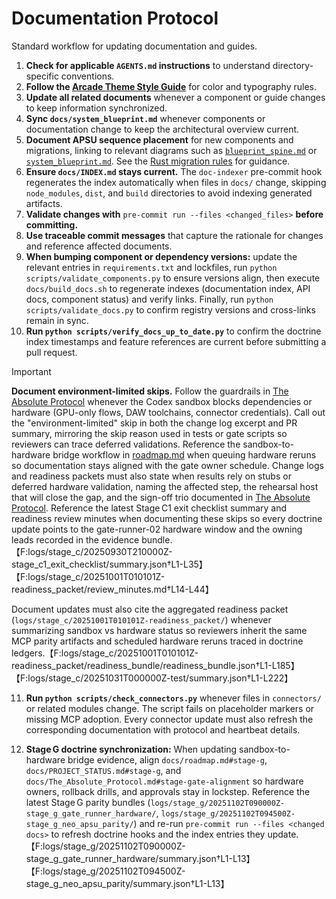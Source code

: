 # Documentation Protocol

Standard workflow for updating documentation and guides.

1. **Check for applicable `AGENTS.md` instructions** to understand directory-specific conventions.
2. **Follow the [Arcade Theme Style Guide](style_guides/arcade_theme.md)** for color and typography rules.
3. **Update all related documents** whenever a component or guide changes to keep information synchronized.
4. **Sync `docs/system_blueprint.md`** whenever components or documentation change to keep the architectural overview current.
5. **Document APSU sequence placement** for new components and migrations, linking to relevant diagrams such as [`blueprint_spine.md`](blueprint_spine.md) or [`system_blueprint.md`](system_blueprint.md). See the [Rust migration rules](The_Absolute_Protocol.md#rust-migration-rules) for guidance.
6. **Ensure `docs/INDEX.md` stays current.** The `doc-indexer` pre-commit hook regenerates the index
   automatically when files in `docs/` change, skipping `node_modules`, `dist`, and `build`
   directories to avoid indexing generated artifacts.
7. **Validate changes with** `pre-commit run --files <changed_files>` **before committing.**
8. **Use traceable commit messages** that capture the rationale for changes and reference affected documents.
9. **When bumping component or dependency versions:** update the relevant entries in
   `requirements.txt` and lockfiles, run `python scripts/validate_components.py` to ensure
   versions align, then execute `docs/build_docs.sh` to regenerate indexes (documentation index,
   API docs, component status) and verify links. Finally, run `python scripts/validate_docs.py`
   to confirm registry versions and cross-links remain in sync.
10. **Run `python scripts/verify_docs_up_to_date.py`** to confirm the doctrine index timestamps and
    feature references are current before submitting a pull request.

> [!IMPORTANT]
> **Document environment-limited skips.** Follow the guardrails in [The Absolute Protocol](The_Absolute_Protocol.md#codex-sandbox-constraints) whenever the Codex sandbox blocks dependencies or hardware (GPU-only flows, DAW toolchains, connector credentials). Call out the "environment-limited" skip in both the change log excerpt and PR summary, mirroring the skip reason used in tests or gate scripts so reviewers can trace deferred validations. Reference the sandbox-to-hardware bridge workflow in [roadmap.md](roadmap.md#stage-g-sandbox-to-hardware-bridge-validation) when queuing hardware reruns so documentation stays aligned with the gate owner schedule.
> Change logs and readiness packets must also state when results rely on stubs or deferred hardware validation, naming the affected step, the rehearsal host that will close the gap, and the sign-off trio documented in [The Absolute Protocol](The_Absolute_Protocol.md#sandbox-to-hardware-rehearsal-bridge).
> Reference the latest Stage C1 exit checklist summary and readiness review minutes when documenting these skips so every doctrine update points to the gate-runner-02 hardware window and the owning leads recorded in the evidence bundle.【F:logs/stage_c/20250930T210000Z-stage_c1_exit_checklist/summary.json†L1-L35】【F:logs/stage_c/20251001T010101Z-readiness_packet/review_minutes.md†L14-L44】

Document updates must also cite the aggregated readiness packet (`logs/stage_c/20251001T010101Z-readiness_packet/`) whenever summarizing sandbox vs hardware status so reviewers inherit the same MCP parity artifacts and scheduled hardware reruns traced in doctrine ledgers.【F:logs/stage_c/20251001T010101Z-readiness_packet/readiness_bundle/readiness_bundle.json†L1-L185】【F:logs/stage_c/20251031T000000Z-test/summary.json†L1-L222】

11. **Run `python scripts/check_connectors.py`** whenever files in `connectors/` or related modules change. The script fails on placeholder markers or missing MCP adoption. Every connector update must also refresh the corresponding documentation with protocol and heartbeat details.

12. **Stage G doctrine synchronization:** When updating sandbox-to-hardware bridge evidence, align `docs/roadmap.md#stage-g`, `docs/PROJECT_STATUS.md#stage-g`, and `docs/The_Absolute_Protocol.md#stage-gate-alignment` so hardware owners, rollback drills, and approvals stay in lockstep. Reference the latest Stage G parity bundles (`logs/stage_g/20251102T090000Z-stage_g_gate_runner_hardware/`, `logs/stage_g/20251102T094500Z-stage_g_neo_apsu_parity/`) and re-run `pre-commit run --files <changed docs>` to refresh doctrine hooks and the index entries they update.【F:logs/stage_g/20251102T090000Z-stage_g_gate_runner_hardware/summary.json†L1-L13】【F:logs/stage_g/20251102T094500Z-stage_g_neo_apsu_parity/summary.json†L1-L13】

